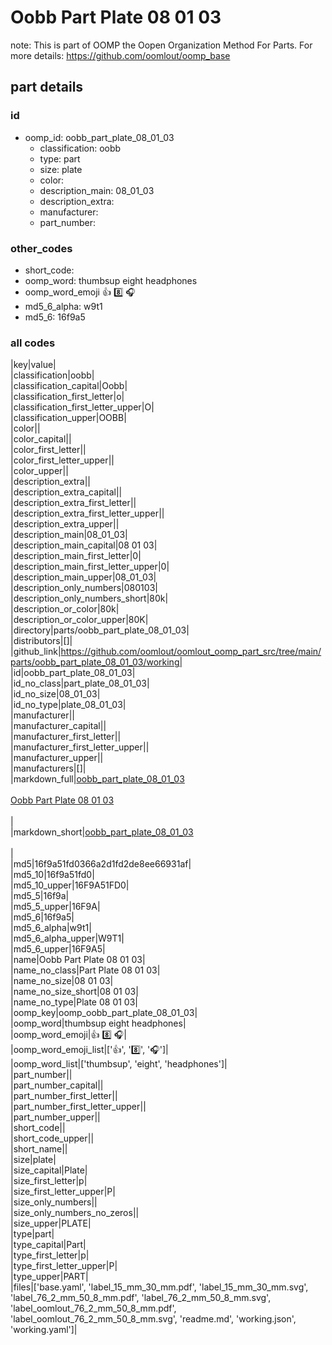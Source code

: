 # Oobb Part Plate 08 01 03  

note: This is part of OOMP the Oopen Organization Method For Parts. For more details: https://github.com/oomlout/oomp_base

##  part details





### id
* oomp_id: oobb_part_plate_08_01_03
  * classification: oobb
  * type: part
  * size: plate
  * color: 
  * description_main: 08_01_03
  * description_extra: 
  * manufacturer: 
  * part_number: 

### other_codes
* short_code: 
* oomp_word: thumbsup eight headphones
* oomp_word_emoji :thumbsup: :eight: :headphones:
* md5_6_alpha: w9t1
* md5_6: 16f9a5

### all codes 
|key|value|  
|classification|oobb|  
|classification_capital|Oobb|  
|classification_first_letter|o|  
|classification_first_letter_upper|O|  
|classification_upper|OOBB|  
|color||  
|color_capital||  
|color_first_letter||  
|color_first_letter_upper||  
|color_upper||  
|description_extra||  
|description_extra_capital||  
|description_extra_first_letter||  
|description_extra_first_letter_upper||  
|description_extra_upper||  
|description_main|08_01_03|  
|description_main_capital|08 01 03|  
|description_main_first_letter|0|  
|description_main_first_letter_upper|0|  
|description_main_upper|08_01_03|  
|description_only_numbers|080103|  
|description_only_numbers_short|80k|  
|description_or_color|80k|  
|description_or_color_upper|80K|  
|directory|parts/oobb_part_plate_08_01_03|  
|distributors|[]|  
|github_link|https://github.com/oomlout/oomlout_oomp_part_src/tree/main/parts/oobb_part_plate_08_01_03/working|  
|id|oobb_part_plate_08_01_03|  
|id_no_class|part_plate_08_01_03|  
|id_no_size|08_01_03|  
|id_no_type|plate_08_01_03|  
|manufacturer||  
|manufacturer_capital||  
|manufacturer_first_letter||  
|manufacturer_first_letter_upper||  
|manufacturer_upper||  
|manufacturers|[]|  
|markdown_full|[oobb_part_plate_08_01_03](https://github.com/oomlout/oomlout_oomp_part_src/tree/main/parts/oobb_part_plate_08_01_03/working)<br>[](https://github.com/oomlout/oomlout_oomp_part_src/tree/main/parts/oobb_part_plate_08_01_03/working)<br>[Oobb Part Plate 08 01 03](https://github.com/oomlout/oomlout_oomp_part_src/tree/main/parts/oobb_part_plate_08_01_03/working)<br><br>|  
|markdown_short|[oobb_part_plate_08_01_03](https://github.com/oomlout/oomlout_oomp_part_src/tree/main/parts/oobb_part_plate_08_01_03/working)<br><br>|  
|md5|16f9a51fd0366a2d1fd2de8ee66931af|  
|md5_10|16f9a51fd0|  
|md5_10_upper|16F9A51FD0|  
|md5_5|16f9a|  
|md5_5_upper|16F9A|  
|md5_6|16f9a5|  
|md5_6_alpha|w9t1|  
|md5_6_alpha_upper|W9T1|  
|md5_6_upper|16F9A5|  
|name|Oobb Part Plate 08 01 03|  
|name_no_class|Part Plate 08 01 03|  
|name_no_size|08 01 03|  
|name_no_size_short|08 01 03|  
|name_no_type|Plate 08 01 03|  
|oomp_key|oomp_oobb_part_plate_08_01_03|  
|oomp_word|thumbsup eight headphones|  
|oomp_word_emoji|:thumbsup: :eight: :headphones:|  
|oomp_word_emoji_list|[':thumbsup:', ':eight:', ':headphones:']|  
|oomp_word_list|['thumbsup', 'eight', 'headphones']|  
|part_number||  
|part_number_capital||  
|part_number_first_letter||  
|part_number_first_letter_upper||  
|part_number_upper||  
|short_code||  
|short_code_upper||  
|short_name||  
|size|plate|  
|size_capital|Plate|  
|size_first_letter|p|  
|size_first_letter_upper|P|  
|size_only_numbers||  
|size_only_numbers_no_zeros||  
|size_upper|PLATE|  
|type|part|  
|type_capital|Part|  
|type_first_letter|p|  
|type_first_letter_upper|P|  
|type_upper|PART|  
|files|['base.yaml', 'label_15_mm_30_mm.pdf', 'label_15_mm_30_mm.svg', 'label_76_2_mm_50_8_mm.pdf', 'label_76_2_mm_50_8_mm.svg', 'label_oomlout_76_2_mm_50_8_mm.pdf', 'label_oomlout_76_2_mm_50_8_mm.svg', 'readme.md', 'working.json', 'working.yaml']|  
